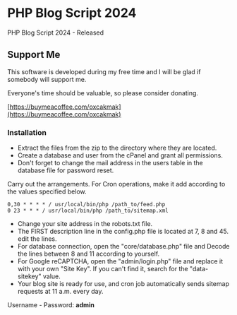 # PHP Blog Script 2024
 PHP Blog Script 2024 - Released

## Support Me

This software is developed during my free time and I will be glad if somebody will support me.

Everyone's time should be valuable, so please consider donating.

[https://buymeacoffee.com/oxcakmak](https://buymeacoffee.com/oxcakmak)

### Installation
* Extract the files from the zip to the directory where they are located.
* Create a database and user from the cPanel and grant all permissions.
* Don't forget to change the mail address in the users table in the database file for password reset.

Carry out the arrangements. For Cron operations, make it add according to the values specified below.
```0 23 * * * / usr/local/bin/php /path_to/cron.php
0,30 * * * * / usr/local/bin/php /path_to/feed.php
0 23 * * * / usr/local/bin/php /path_to/sitemap.xml
```

* Change your site address in the robots.txt file.
* The FIRST description line in the config.php file is located at 7, 8 and 45. edit the lines.
* For database connection, open the "core/database.php" file and Decode the lines between 8 and 11 according to yourself.
* For Google reCAPTCHA, open the "admin/login.php" file and replace it with your own "Site Key". If you can't find it, search for the "data-sitekey" value.
* Your blog site is ready for use, and cron job automatically sends sitemap requests at 11 a.m. every day.

Username - Password: **admin**
